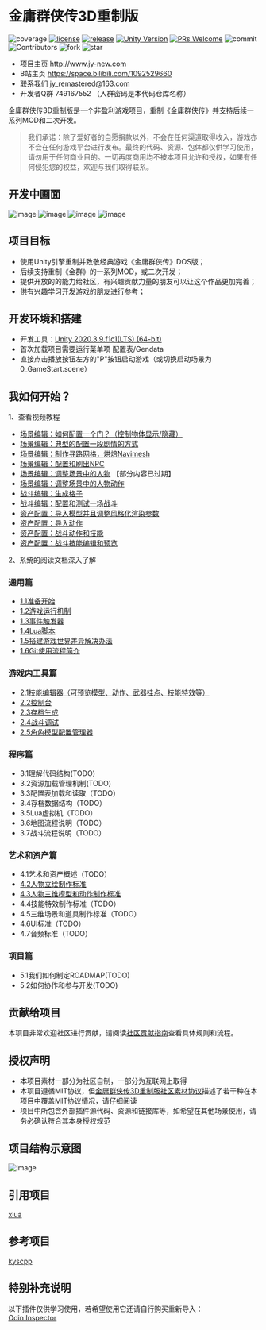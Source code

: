 # 金庸群侠传3D重制版

![coverage](https://img.shields.io/badge/coverage-80%25-yellowgreen)
[![license](https://img.shields.io/badge/license-MIT%2B%E9%87%91%E7%BE%A43D%E9%87%8D%E7%BD%AE%E7%89%88%E7%A4%BE%E5%8C%BA%E5%8D%8F%E8%AE%AE-blue)](https://github.com/jynew/jynew/blob/main/LICENSE)
[![release](https://img.shields.io/badge/release-v0.1%20inner-brightgreen)](https://github.com/jynew/jynew/releases)
[![Unity Version](https://img.shields.io/badge/unity-2020.3.9.f1c1-blue)](https://unity.cn/releases/lts/2020) 
[![PRs Welcome](https://img.shields.io/badge/PRs-welcome-blue.svg)](https://github.com/jynew/jynew/pulls) 
![commit](https://img.shields.io/github/last-commit/jynew/jynew)<br>
![Contributors](https://img.shields.io/github/contributors-anon/jynew/jynew) 
![fork](https://img.shields.io/github/forks/jynew/jynew?style=social)
![star](https://img.shields.io/github/stars/jynew/jynew?style=social)




* 项目主页 http://www.jy-new.com
* B站主页 https://space.bilibili.com/1092529660
* 联系我们 jy_remastered@163.com
* 开发者Q群 749167552 （入群密码是本代码仓库名称）

金庸群侠传3D重制版是一个非盈利游戏项目，重制《金庸群侠传》并支持后续一系列MOD和二次开发。

> 我们承诺：除了爱好者的自愿捐款以外，不会在任何渠道取得收入，游戏亦不会在任何游戏平台进行发布。最终的代码、资源、包体都仅供学习使用，请勿用于任何商业目的。一切再度商用均不被本项目允许和授权，如果有任何侵犯您的权益，欢迎与我们取得联系。

## 开发中画面

![image](https://user-images.githubusercontent.com/7448857/118384457-aa81f700-b638-11eb-972b-810a88040939.png)
![image](https://user-images.githubusercontent.com/7448857/118384458-b2419b80-b638-11eb-8411-8822289759b4.png)
![image](https://user-images.githubusercontent.com/7448857/118384459-b53c8c00-b638-11eb-8a83-80228747067f.png)
![image](https://user-images.githubusercontent.com/7448857/118384466-b968a980-b638-11eb-89b3-11aec9ee8bd2.png)

## 项目目标

* 使用Unity引擎重制并致敬经典游戏《金庸群侠传》DOS版；
* 后续支持重制《金群》的一系列MOD，或二次开发；
* 提供开放的的能力给社区，有兴趣贡献力量的朋友可以让这个作品更加完善；
* 供有兴趣学习开发游戏的朋友进行参考；

## 开发环境和搭建

* 开发工具：[Unity 2020.3.9.f1c1(LTS) (64-bit)](https://unity.cn/releases/lts/2020)
* 首次加载项目需要运行菜单项 配置表/Gendata
* 直接点击播放按钮左方的"P"按钮启动游戏（或切换启动场景为0_GameStart.scene）

## 我如何开始？

1、查看视频教程

* [场景编辑：如何配置一个门？（控制物体显示/隐藏）](https://www.bilibili.com/video/BV1mz4y117j3?p=1)
* [场景编辑：典型的配置一段剧情的方式](https://www.bilibili.com/video/BV1mz4y117j3?p=2)
* [场景编辑：制作寻路网格，烘焙Navimesh](https://www.bilibili.com/video/BV1mz4y117j3?p=3)
* [场景编辑：配置和刷出NPC](https://www.bilibili.com/video/BV1mz4y117j3?p=4)
* [场景编辑：调整场景中的人物](https://www.bilibili.com/video/BV1mz4y117j3?p=6)  【部分内容已过期】
* [场景编辑：调整场景中的人物动作](https://www.bilibili.com/video/BV1mz4y117j3?p=13)
* [战斗编辑：生成格子](https://www.bilibili.com/video/BV1mz4y117j3?p=7)
* [战斗编辑：配置和测试一场战斗](https://www.bilibili.com/video/BV1mz4y117j3?p=8)
* [资产配置：导入模型并且调整风格化渲染参数](https://www.bilibili.com/video/BV1mz4y117j3?p=5)
* [资产配置：导入动作](https://www.bilibili.com/video/BV1mz4y117j3?p=9)
* [资产配置：战斗动作和技能](https://www.bilibili.com/video/BV1mz4y117j3?p=11)
* [资产配置：战斗技能编辑和预览](https://www.bilibili.com/video/BV1mz4y117j3?p=12)


2、系统的阅读文档深入了解

### 通用篇
* [1.1准备开始](https://github.com/jynew/jynew/wiki/1.1%E5%87%86%E5%A4%87%E5%BC%80%E5%A7%8B)
* [1.2游戏运行机制](https://github.com/jynew/jynew/wiki/1.2%E6%B8%B8%E6%88%8F%E8%BF%90%E8%A1%8C%E6%9C%BA%E5%88%B6)
* [1.3事件触发器](https://github.com/jynew/jynew/wiki/1.3%E4%BA%8B%E4%BB%B6%E8%A7%A6%E5%8F%91%E5%99%A8)
* [1.4Lua脚本](https://github.com/jynew/jynew/wiki/1.4Lua%E8%84%9A%E6%9C%AC)
* [1.5搭建游戏世界差异解决办法](https://github.com/jynew/jynew/wiki/1.5%E6%90%AD%E5%BB%BA%E6%B8%B8%E6%88%8F%E4%B8%96%E7%95%8C%E5%B7%AE%E5%BC%82%E8%A7%A3%E5%86%B3%E5%8A%9E%E6%B3%95)
* [1.6Git使用流程简介](https://github.com/jynew/jynew/wiki/1.6Git%E6%8B%89%E5%8F%96%EF%BC%8C%E6%8F%90%E4%BA%A4%EF%BC%8C%E6%8E%A8%E9%80%81%E6%95%99%E7%A8%8B)

### 游戏内工具篇
* [2.1技能编辑器（可预览模型、动作、武器挂点、技能特效等）](https://github.com/jynew/jynew/wiki/2.1%E6%8A%80%E8%83%BD%E7%BC%96%E8%BE%91%E5%99%A8)
* [2.2控制台](https://github.com/jynew/jynew/wiki/2.2%E6%8E%A7%E5%88%B6%E5%8F%B0)
* [2.3存档生成](https://github.com/jynew/jynew/wiki/2.3%E5%AD%98%E6%A1%A3%E7%94%9F%E6%88%90)
* [2.4战斗调试](https://github.com/jynew/jynew/wiki/2.4%E6%88%98%E6%96%97%E8%B0%83%E8%AF%95)
* [2.5角色模型配置管理器](https://github.com/jynew/jynew/wiki/2.5%E8%A7%92%E8%89%B2%E6%A8%A1%E5%9E%8B%E9%85%8D%E7%BD%AE%E7%AE%A1%E7%90%86%E5%99%A8)

### 程序篇
* 3.1理解代码结构(TODO)
* 3.2资源加载管理机制(TODO)
* 3.3配置表加载和读取（TODO）
* 3.4存档数据结构（TODO）
* 3.5Lua虚拟机（TODO）
* 3.6地图流程说明（TODO）
* 3.7战斗流程说明（TODO）

### 艺术和资产篇
* 4.1艺术和资产概述（TODO）
* [4.2人物立绘制作标准](https://github.com/jynew/jynew/wiki/4.2%E4%BA%BA%E7%89%A9%E7%AB%8B%E7%BB%98%E5%88%B6%E4%BD%9C%E6%A0%87%E5%87%86)
* [4.3人物三维模型和动作制作标准](https://github.com/jynew/jynew/wiki/4.3%E4%BA%BA%E7%89%A9%E5%8A%A8%E4%BD%9C%E5%88%B6%E4%BD%9C%E6%A0%87%E5%87%86)
* 4.4技能特效制作标准（TODO）
* 4.5三维场景和道具制作标准（TODO）
* 4.6UI标准（TODO）
* 4.7音频标准（TODO）

### 项目篇
* 5.1我们如何制定ROADMAP(TODO)
* 5.2如何协作和参与开发(TODO)

## 贡献给项目

本项目非常欢迎社区进行贡献，请阅读[社区贡献指南](https://github.com/jynew/jynew/blob/main/CONTRIBUTING.md)查看具体规则和流程。

## 授权声明

* 本项目素材一部分为社区自制，一部分为互联网上取得
* 本项目遵循MIT协议，但[金庸群侠传3D重制版社区素材协议](https://github.com/jynew/jynew/tree/main/COMMUNITY_LICENSE_FOR_JYX2)描述了若干种在本项目中覆盖MIT协议情况，请仔细阅读
* 项目中所包含外部插件源代码、资源和链接库等，如希望在其他场景使用，请务必确认符合其本身授权规范


## 项目结构示意图

![image](https://user-images.githubusercontent.com/7448857/118384406-5b3bc680-b638-11eb-9186-8888b90bcc35.png)


## 引用项目

[xlua](https://github.com/Tencent/xLua)

## 参考项目

[kyscpp](https://github.com/scarsty/kys-cpp)

## 特别补充说明

以下插件仅供学习使用，若希望使用它还请自行购买重新导入：<br>
[Odin Inspector](https://assetstore.unity.com/packages/tools/utilities/odin-inspector-and-serializer-89041)
